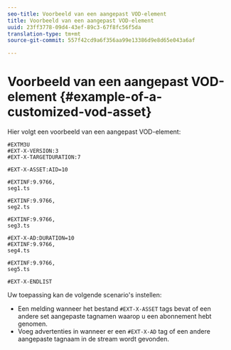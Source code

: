 ```yaml
---
seo-title: Voorbeeld van een aangepast VOD-element
title: Voorbeeld van een aangepast VOD-element
uuid: 23ff3778-09d4-43ef-89c3-67f8fc56f5da
translation-type: tm+mt
source-git-commit: 557f42cd9a6f356aa99e13386d9e8d65e043a6af

---
```



# Voorbeeld van een aangepast VOD-element {#example-of-a-customized-vod-asset}

Hier volgt een voorbeeld van een aangepast VOD-element:

```
#EXTM3U
#EXT-X-VERSION:3
#EXT-X-TARGETDURATION:7
 
#EXT-X-ASSET:AID=10
 
#EXTINF:9.9766,
seg1.ts
 
#EXTINF:9.9766,
seg2.ts
 
#EXTINF:9.9766,
seg3.ts
 
#EXT-X-AD:DURATION=10
#EXTINF:9.9766,
seg4.ts
 
#EXTINF:9.9766,
seg5.ts
 
#EXT-X-ENDLIST
```

Uw toepassing kan de volgende scenario&#39;s instellen:

* Een melding wanneer het bestand `#EXT-X-ASSET` tags bevat of een andere set aangepaste tagnamen waarop u een abonnement hebt genomen.
* Voeg advertenties in wanneer er een `#EXT-X-AD` tag of een andere aangepaste tagnaam in de stream wordt gevonden.


